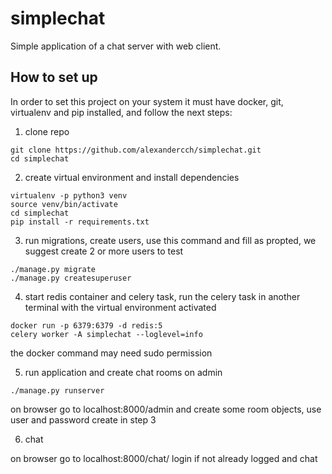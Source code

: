 # simplechat

Simple application of a chat server with web client.

## How to set up

In order to set this project on your system it must have docker, git, virtualenv and pip installed, and follow the next steps:

1. clone repo

```
git clone https://github.com/alexandercch/simplechat.git
cd simplechat
```

2. create virtual environment and install dependencies

```
virtualenv -p python3 venv
source venv/bin/activate
cd simplechat
pip install -r requirements.txt
```

3. run migrations, create users, use this command and fill as propted, we suggest create 2 or more users to test

```
./manage.py migrate
./manage.py createsuperuser
```

4. start redis container and celery task, run the celery task in another terminal with the virtual environment activated

```
docker run -p 6379:6379 -d redis:5
celery worker -A simplechat --loglevel=info
```

the docker command may need sudo permission

5. run application and create chat rooms on admin

```
./manage.py runserver
```
on browser go to localhost:8000/admin and create some room objects, use user and password create in step 3

6. chat

on browser go to localhost:8000/chat/
login if not already logged and chat

